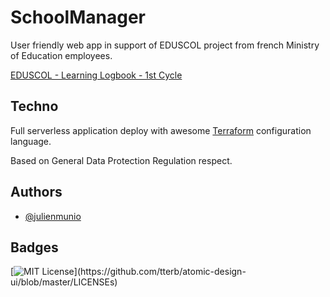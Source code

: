# SchoolManager

User friendly web app in support of EDUSCOL project from french
Ministry of Education employees.

[EDUSCOL - Learning Logbook - 1st Cycle](https://eduscol.education.fr/107/suivi-et-evaluation-des-apprentissages-des-eleves-l-ecole-maternelle
)
## Techno

Full serverless application deploy with awesome [Terraform](https://www.terraform.io/) configuration language.

Based on General Data Protection Regulation respect.

## Authors

- [@julienmunio](https://www.github.com/julienmunio)
  
## Badges

[![MIT License](https://img.shields.io/apm/l/atomic-design-ui.svg?)](https://github.com/tterb/atomic-design-ui/blob/master/LICENSEs)
